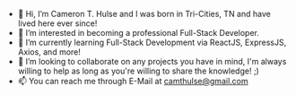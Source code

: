 - 👋 Hi, I’m Cameron T. Hulse and I was born in Tri-Cities, TN and have lived here ever since!
- 👀 I’m interested in becoming a professional Full-Stack Developer.
- 🌱 I’m currently learning Full-Stack Development via ReactJS, ExpressJS, Axios, and more!
- 💞️ I’m looking to collaborate on any projects you have in mind, I'm always willing to help as long as you're willing to share the knowledge! ;)
- 📫 You can reach me through E-Mail at camthulse@gmail.com

<!---
camthulse/camthulse is a ✨ special ✨ repository because its `README.md` (this file) appears on your GitHub profile.
You can click the Preview link to take a look at your changes.
--->
